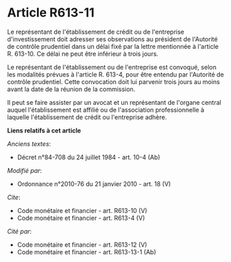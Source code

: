 # Article R613-11

Le représentant de l'établissement de crédit ou de l'entreprise d'investissement doit adresser ses observations au président
de l'Autorité de contrôle prudentiel dans un délai fixé par la lettre mentionnée à l'article R. 613-10. Ce délai ne peut être
inférieur à trois jours.

Le représentant de l'établissement ou de l'entreprise est convoqué, selon les modalités prévues à l'article R. 613-4, pour
être entendu par l'Autorité de contrôle prudentiel. Cette convocation doit lui parvenir trois jours au moins avant la date de
la réunion de la commission.

Il peut se faire assister par un avocat et un représentant de l'organe central auquel l'établissement est affilié ou de
l'association professionnelle à laquelle l'établissement de crédit ou l'entreprise adhère.

**Liens relatifs à cet article**

_Anciens textes_:

  - Décret n°84-708 du 24 juillet 1984 - art. 10-4 (Ab)

_Modifié par_:

  - Ordonnance n°2010-76 du 21 janvier 2010 - art. 18 (V)

_Cite_:

  - Code monétaire et financier - art. R613-10 (V)
  - Code monétaire et financier - art. R613-4 (V)

_Cité par_:

  - Code monétaire et financier - art. R613-12 (V)
  - Code monétaire et financier - art. R613-13-1 (Ab)
